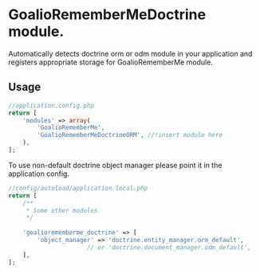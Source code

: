 # GoalioRememberMeDoctrine module.

Automatically detects doctrine orm or odm module in your application and registers appropriate storage for GoalioRememberMe module.

## Usage

```php
//application.config.php
return [
    'modules' => array(
        'GoalioRememberMe',
        'GoalioRememberMeDoctrineORM', //!insert module here
    ),
];
```

To use non-default doctrine object manager please point it in the application config.

```php
//config/autoload/application.local.php
return [
    /**
     * Some other modules
     */
     
    'goaliorememberme_doctrine' => [
        'object_manager' => 'doctrine.entity_manager.orm_default',
                      // or 'doctrine.document_manager.odm_default',
    ],
];
```
